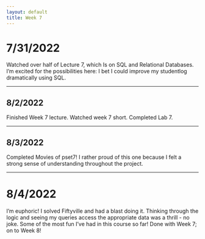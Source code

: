 ```yaml
---
layout: default
title: Week 7
---
```

# 7/31/2022
Watched over half of Lecture 7, which Is on SQL and Relational Databases. I’m excited for the possibilities here: I bet I could improve my studentlog dramatically using SQL.

---

## 8/2/2022
Finished Week 7 lecture. Watched week 7 short. Completed Lab 7.

---

## 8/3/2022
Completed Movies of pset7! I rather proud of this one because I felt a strong sense of understanding throughout the project.

---

# 8/4/2022
I’m euphoric! I solved Fiftyville and had a blast doing it. Thinking through the logic and seeing my queries access the appropriate data was a thrill - no joke. Some of the most fun I’ve had in this course so far! Done with Week 7; on to Week 8!
